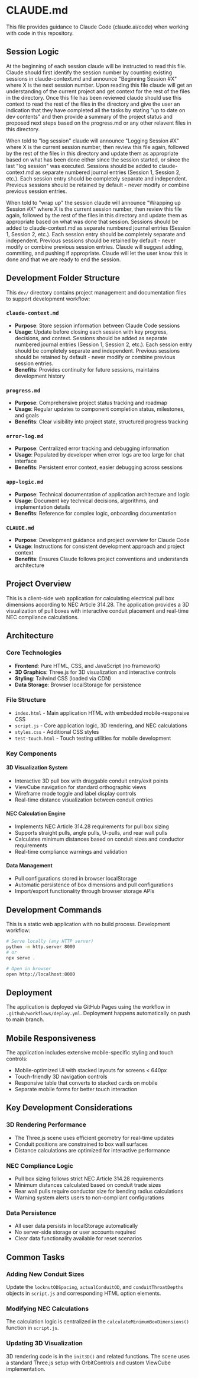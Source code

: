 # CLAUDE.md

This file provides guidance to Claude Code (claude.ai/code) when working with code in this repository.

## Session Logic
At the beginning of each session claude will be instructed to read this file. Claude should first identify the session number by counting existing sessions in claude-context.md and announce "Beginning Session #X" where X is the next session number. Upon reading this file claude will get an understanding of the current project and get context for the rest of the files in the directory. Once this file has been reviewed claude should use this context to read the rest of the files in the directory and give the user an indication that they have completed all the tasks by stating "up to date on dev contents" and then provide a summary of the project status and proposed next steps based on the progress.md or any other relavent files in this directory.  

When told to "log session" claude will announce "Logging Session #X" where X is the current session number, then review this file again, followed by the rest of the files in this directory and update them as appropriate based on what has been done either since the session started, or since the last "log session" was executed. Sessions should be added to claude-context.md as separate numbered journal entries (Session 1, Session 2, etc.). Each session entry should be completely separate and independent. Previous sessions should be retained by default - never modify or combine previous session entries.

When told to "wrap up" the session claude will announce "Wrapping up Session #X" where X is the current session number, then review this file again, followed by the rest of the files in this directory and update them as appropriate based on what was done that session. Sessions should be added to claude-context.md as separate numbered journal entries (Session 1, Session 2, etc.). Each session entry should be completely separate and independent. Previous sessions should be retained by default - never modify or combine previous session entries. Claude will suggest adding, commiting, and pushing if appropriate. Claude will let the user know this is done and that we are ready to end the session.


## Development Folder Structure

This `dev/` directory contains project management and documentation files to support development workflow:

### `claude-context.md`
- **Purpose**: Store session information between Claude Code sessions
- **Usage**: Update before closing each session with key progress, decisions, and context. Sessions should be added as separate numbered journal entries (Session 1, Session 2, etc.). Each session entry should be completely separate and independent. Previous sessions should be retained by default - never modify or combine previous session entries.
- **Benefits**: Provides continuity for future sessions, maintains development history

### `progress.md`
- **Purpose**: Comprehensive project status tracking and roadmap
- **Usage**: Regular updates to component completion status, milestones, and goals
- **Benefits**: Clear visibility into project state, structured progress tracking

### `error-log.md`
- **Purpose**: Centralized error tracking and debugging information
- **Usage**: Populated by developer when error logs are too large for chat interface
- **Benefits**: Persistent error context, easier debugging across sessions

### `app-logic.md`
- **Purpose**: Technical documentation of application architecture and logic
- **Usage**: Document key technical decisions, algorithms, and implementation details
- **Benefits**: Reference for complex logic, onboarding documentation

### `CLAUDE.md`
- **Purpose**: Development guidance and project overview for Claude Code
- **Usage**: Instructions for consistent development approach and project context
- **Benefits**: Ensures Claude follows project conventions and understands architecture


## Project Overview

This is a client-side web application for calculating electrical pull box dimensions according to NEC Article 314.28. The application provides a 3D visualization of pull boxes with interactive conduit placement and real-time NEC compliance calculations.

## Architecture

### Core Technologies
- **Frontend**: Pure HTML, CSS, and JavaScript (no framework)
- **3D Graphics**: Three.js for 3D visualization and interactive controls
- **Styling**: Tailwind CSS (loaded via CDN)
- **Data Storage**: Browser localStorage for persistence

### File Structure
- `index.html` - Main application HTML with embedded mobile-responsive CSS
- `script.js` - Core application logic, 3D rendering, and NEC calculations
- `styles.css` - Additional CSS styles
- `test-touch.html` - Touch testing utilities for mobile development

### Key Components

#### 3D Visualization System
- Interactive 3D pull box with draggable conduit entry/exit points
- ViewCube navigation for standard orthographic views
- Wireframe mode toggle and label display controls
- Real-time distance visualization between conduit entries

#### NEC Calculation Engine
- Implements NEC Article 314.28 requirements for pull box sizing
- Supports straight pulls, angle pulls, U-pulls, and rear wall pulls
- Calculates minimum distances based on conduit sizes and conductor requirements
- Real-time compliance warnings and validation

#### Data Management
- Pull configurations stored in browser localStorage
- Automatic persistence of box dimensions and pull configurations
- Import/export functionality through browser storage APIs

## Development Commands

This is a static web application with no build process. Development workflow:

```bash
# Serve locally (any HTTP server)
python -m http.server 8000
# or
npx serve .

# Open in browser
open http://localhost:8000
```

## Deployment

The application is deployed via GitHub Pages using the workflow in `.github/workflows/deploy.yml`. Deployment happens automatically on push to main branch.

## Mobile Responsiveness

The application includes extensive mobile-specific styling and touch controls:
- Mobile-optimized UI with stacked layouts for screens < 640px
- Touch-friendly 3D navigation controls
- Responsive table that converts to stacked cards on mobile
- Separate mobile forms for better touch interaction

## Key Development Considerations

### 3D Rendering Performance
- The Three.js scene uses efficient geometry for real-time updates
- Conduit positions are constrained to box wall surfaces
- Distance calculations are optimized for interactive performance

### NEC Compliance Logic
- Pull box sizing follows strict NEC Article 314.28 requirements
- Minimum distances calculated based on conduit trade sizes
- Rear wall pulls require conductor size for bending radius calculations
- Warning system alerts users to non-compliant configurations

### Data Persistence
- All user data persists in localStorage automatically
- No server-side storage or user accounts required
- Clear data functionality available for reset scenarios

## Common Tasks

### Adding New Conduit Sizes
Update the `locknutODSpacing`, `actualConduitOD`, and `conduitThroatDepths` objects in `script.js` and corresponding HTML option elements.

### Modifying NEC Calculations
The calculation logic is centralized in the `calculateMinimumBoxDimensions()` function in `script.js`.

### Updating 3D Visualization
3D rendering code is in the `init3D()` and related functions. The scene uses a standard Three.js setup with OrbitControls and custom ViewCube implementation.